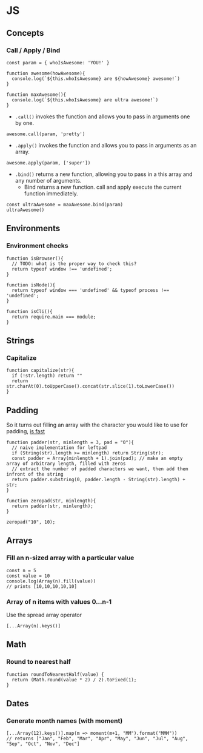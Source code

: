# JS
## Concepts
### Call / Apply / Bind
```
const param = { whoIsAwesome: 'YOU!' }

function awesome(howAwesome){
  console.log(`${this.whoIsAwesome} are ${howAwesome} awesome!`)
}

function maxAwesome(){
  console.log(`${this.whoIsAwesome} are ultra awesome!`)  
}
```
* `.call()` invokes the function and allows you to pass in arguments one by one.
```
awesome.call(param, 'pretty')
```
* `.apply()` invokes the function and allows you to pass in arguments as an array.
```
awesome.apply(param, ['super'])
```
* `.bind()` returns a new function, allowing you to pass in a this array and any number of arguments.
  - Bind returns a new function. call and apply execute the current function immediately.
```
const ultraAwesome = maxAwesome.bind(param)
ultraAwesome()
```

## Environments
### Environment checks
```
function isBrowser(){
  // TODO: what is the proper way to check this?
  return typeof window !== 'undefined';
}

function isNode(){
  return typeof window === 'undefined' && typeof process !== 'undefined';
}

function isCli(){
  return require.main === module;
}
```

## Strings
### Capitalize

```
function capitalize(str){
  if (!str.length) return ""
  return str.charAt(0).toUpperCase().concat(str.slice(1).toLowerCase())
}
```

## Padding

So it turns out filling an array with the character you would like to use for padding, [is fast](https://jsperf.com/string-padding-performance)
```
function padder(str, minlength = 3, pad = "0"){
  // naive implementation for leftpad
  if (String(str).length >= minlength) return String(str);
  const padder = Array(minlength + 1).join(pad); // make an empty array of arbitrary length, filled with zeros
  // extract the number of padded characters we want, then add them infront of the string
  return padder.substring(0, padder.length - String(str).length) + str;
}

function zeropad(str, minlength){
  return padder(str, minlength);
}

zeropad("10", 10);
```

## Arrays
### Fill an n-sized array with a particular value
```
const n = 5
const value = 10
console.log(Array(n).fill(value))
// prints [10,10,10,10,10]
```

### Array of n items with values 0...n-1
Use the spread array operator
```
[...Array(n).keys()]
```

## Math
### Round to nearest half
```
function roundToNearestHalf(value) {
  return (Math.round(value * 2) / 2).toFixed(1);
}
```

## Dates
### Generate month names (with moment)
```
[...Array(12).keys()].map(m => moment(m+1, "MM").format("MMM"))
// returns ["Jan", "Feb", "Mar", "Apr", "May", "Jun", "Jul", "Aug", "Sep", "Oct", "Nov", "Dec"]
```

